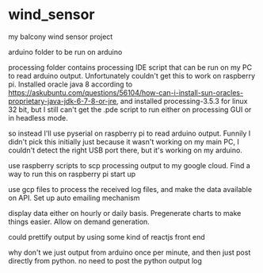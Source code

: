 # wind_sensor
my balcony wind sensor project

arduino folder to be run on arduino

processing folder contains processing IDE script that can be run on my PC to read arduino output. Unfortunately couldn't get this to work on raspberry pi. Installed oracle java 8 according to https://askubuntu.com/questions/56104/how-can-i-install-sun-oracles-proprietary-java-jdk-6-7-8-or-jre, and installed processing-3.5.3 for linux 32 bit, but I still can't get the .pde script to run either on processing GUI or in headless mode.

so instead I'll use pyserial on raspberry pi to read arduino output. Funnily I didn't pick this initially just because it wasn't working on my main PC, I couldn't detect the right USB port there, but it's working on my arduino.

use raspberry scripts to scp processing output to my google cloud. Find a way to run this on raspberry pi start up

use gcp files to process the received log files, and make the data available on API. Set up auto emailing mechanism

display data either on hourly or daily basis. Pregenerate charts to make things easier. Allow on demand generation.

could prettify output by using some kind of reactjs front end


why don't we just output from arduino once per minute, and then just post directly from python. no need to post the python output log
